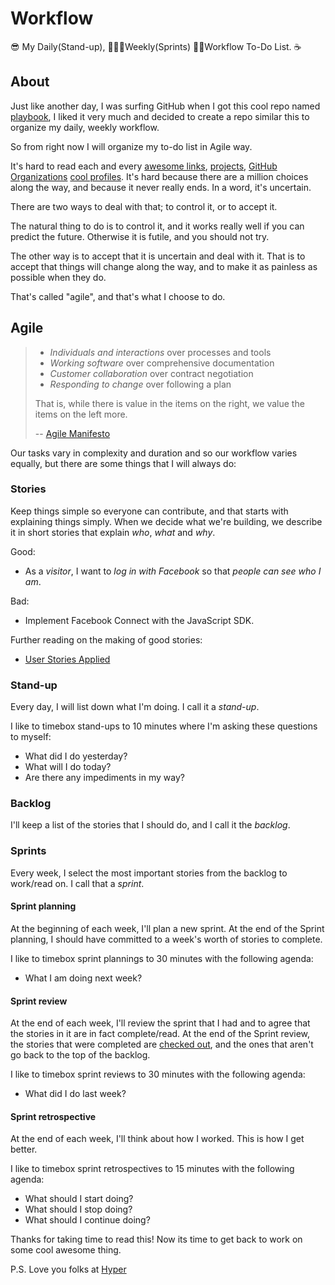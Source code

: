 # Workflow
😎 My Daily(Stand-up), 🙅🏻‍♂️Weekly(Sprints) 🕵🏻Workflow To-Do List. ☕️


## About
Just like another day, I was surfing GitHub when I got this cool repo named [playbook](https://github.com/hyperoslo/playbook), I liked it very much and decided to create a repo similar this to organize my daily, weekly workflow.

So from right now I will organize my to-do list in Agile way.

It's hard to read each and every [awesome links](https://github.com/sindresorhus/awesome), [projects](https://github.com/vsouza/awesome-ios), [GitHub Organizations](https://github.com/naeemshaikh90/Reading-List/blob/master/Github.md#organizations) [cool profiles](https://github.com/naeemshaikh90/Reading-List/blob/master/Github.md#profiles). It's hard because there are a million choices
along the way, and because it never really ends. In a word, it's uncertain.

There are two ways to deal with that; to control it, or to accept it.

The natural thing to do is to control it, and it works really well if you can
predict the future. Otherwise it is futile, and you should not try.

The other way is to accept that it is uncertain and deal with it. That is to
accept that things will change along the way, and to make it as painless as
possible when they do.

That's called "agile", and that's what I choose to do.

## Agile

> * _Individuals and interactions_ over processes and tools
> * _Working software_ over comprehensive documentation
> * _Customer collaboration_ over contract negotiation
> * _Responding to change_ over following a plan
>
> That is, while there is value in the items on the right, we value the items
> on the left more.
>
> -- [Agile Manifesto](http://agilemanifesto.org/)

Our tasks vary in complexity and duration and so our workflow varies equally,
but there are some things that I will always do:

### Stories

Keep things simple so everyone can contribute, and that starts with
explaining things simply. When we decide what we're building, we describe it in
short stories that explain _who_, _what_ and _why_.

Good:

* As a _visitor_, I want to _log in with Facebook_ so that _people can see who
  I am_.

Bad:

* Implement Facebook Connect with the JavaScript SDK.

Further reading on the making of good stories:

* [User Stories Applied](https://www.amazon.com/User-Stories-Applied-Software-Development/dp/0321205685)

### Stand-up

Every day, I will list down what I'm doing. I call it a _stand-up_.

I like to timebox stand-ups to 10 minutes where I'm asking these questions to myself:

* What did I do yesterday?
* What will I do today?
* Are there any impediments in my way?

### Backlog

I'll keep a list of the stories that I should do, and I call it the _backlog_.

### Sprints

Every week, I select the most important stories from the backlog to work/read on. I
call that a _sprint_.

#### Sprint planning

At the beginning of each week, I'll plan a new sprint. At the end
of the Sprint planning, I should have committed to a week's worth of stories
to complete.

I like to timebox sprint plannings to 30 minutes with the following agenda:

* What I am doing next week?

#### Sprint review

At the end of each week, I'll review the sprint that I had and
to agree that the stories in it are in fact complete/read. At the end of the Sprint review,
the stories that were completed are [checked out](https://guides.github.com/features/mastering-markdown/), and the ones that aren't go back
to the top of the backlog.

I like to timebox sprint reviews to 30 minutes with the following agenda:

* What did I do last week?

#### Sprint retrospective

At the end of each week, I'll think about how I worked. This is how I get better.

I like to timebox sprint retrospectives to 15 minutes with the following
agenda:

* What should I start doing?
* What should I stop doing?
* What should I continue doing?

Thanks for taking time to read this! Now its time to get back to work on some cool awesome thing.

P.S. Love you folks at [Hyper](https://github.com/hyperoslo)
